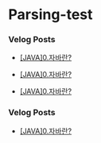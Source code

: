 # Parsing-test


### Velog Posts

- [[JAVA]0.자바란?](https://velog.io/@jocker/%5BJAVA%5D0.%EC%9E%90%EB%B0%94%EB%9E%80%3F)


- [[JAVA]0.자바란?](https://velog.io/@jocker/%5BJAVA%5D0.%EC%9E%90%EB%B0%94%EB%9E%80%3F)
- [[JAVA]0.자바란?](https://velog.io/@jocker/%5BJAVA%5D0.%EC%9E%90%EB%B0%94%EB%9E%80%3F)
### Velog Posts

- [[JAVA]0.자바란?](https://velog.io/@jocker/%5BJAVA%5D0.%EC%9E%90%EB%B0%94%EB%9E%80%3F)
